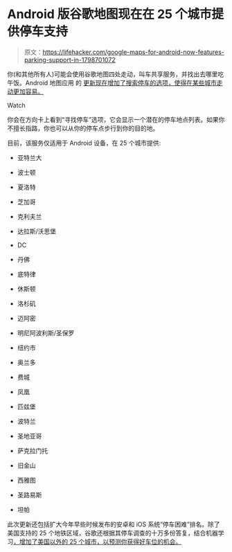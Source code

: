 # Android 版谷歌地图现在在 25 个城市提供停车支持

> 原文：<https://lifehacker.com/google-maps-for-android-now-features-parking-support-in-1798701072>

你(和其他所有人)可能会使用谷歌地图四处走动，叫车共享服务，并找出去哪里吃午饭。Android 地图应用 的 [更新现在增加了搜索停车的选项，使得在某些城市走动更加容易。](https://www.blog.google/products/maps/put-it-park-new-features-google-maps/)

Watch

你会在方向卡上看到“寻找停车”选项，它会显示一个潜在的停车地点列表。如果你不擅长指路，你也可以从你的停车点步行到你的目的地。

目前，该服务仅适用于 Android 设备，在 25 个城市提供:

*   亚特兰大

*   波士顿

*   夏洛特

*   芝加哥

*   克利夫兰

*   达拉斯/沃思堡

*   DC

*   丹佛

*   底特律

*   休斯顿

*   洛杉矶

*   迈阿密

*   明尼阿波利斯/圣保罗

*   纽约市

*   奥兰多

*   费城

*   凤凰

*   匹兹堡

*   波特兰

*   圣地亚哥

*   萨克拉门托

*   旧金山

*   西雅图

*   圣路易斯

*   坦帕

此次更新还包括扩大今年早些时候发布的安卓和 iOS 系统“停车困难”排名。除了美国支持的 25 个地铁区域，谷歌还根据其停车调查的十万多份答复，结合机器学习[，增加了美国以外的 25 个城市，以预测你获得好车位的机会。](https://research.googleblog.com/2017/02/using-machine-learning-to-predict.html)